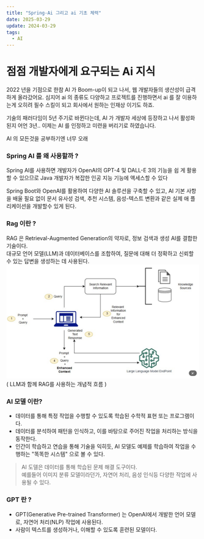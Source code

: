 ```yaml
---
title: "Spring-Ai 그리고 ai 기초 체력"
date: 2025-03-29
update: 2024-03-29
tags:
  - AI
---
```


# 점점 개발자에게 요구되는 Ai 지식
2022 년을 기점으로 한참 AI 가 Boom-up이 되고 나서, 웹 개발자들의 생산성이 급격하게 올라갔어요. 심지어 ai 의 종류도 다양하고 프로젝트를 진행하면서 ai 를 잘 이용하는게 오히려 필수 스킬이 되고 회사에서 원하는 인재상 이기도 하죠. <br/> 

기술의 패러다임이 5년 주기로 바뀐다는데, AI 가 개발자 세상에 등장하고 나서 활성화 된지 어언 3년.. 이제는 AI 를 인정하고 미련을 버리기로 하였습니다.

AI 의 모든것을 공부하기엔 너무 오래 

### Spring AI 를 왜 사용할까 ?
Spring AI를 사용하면 개발자가 OpenAI의 GPT-4 및 DALL-E 3의 기능을 쉽 게 활용할 수 있으므로 Java 개발자가 복잡한 인공 지능 기능에 액세스할 수 있다 <br/>

Spring Boot와 OpenAI를 활용하여 다양한 AI 솔루션을 구축할 수 있고, AI 기본 사항을 배울 필요 없이 문서 유사성 검색, 추천 시스템, 음성-텍스트 변환과 같은 실제 애 플리케이션을 개발할수 있게 된다.

### Rag 이란 ?
RAG 은 Retrieval-Augmented Generation의 약자로, 정보 검색과 생성 AI를 결합한 기술이다. <br/>
대규모 언어 모델(LLM)과 데이터베이스를 조합하여, 질문에 대해 더 정확하고 신뢰할 수 있는 답변을 생성하는 데 사용된다. <br/>
![alt text](image.png)
( LLM과 함께 RAG를 사용하는 개념적 흐름 )

### AI 모델 이란?
- 데이터를 통해 특정 작업을 수행할 수 있도록 학습된 수학적 표현 또는 프로그램이다.
- 데이터를 분석하여 패턴을 인식하고, 이를 바탕으로 주어진 작업을 처리하는 방식을 동작한다.
- 인간이 학습하고 연습을 통해 기술을 익히듯, AI 모델도 예제를 학습하여 작업을 수행하는 "똑똑한 시스템" 으로 볼 수 있다.
> AI 도델은 데이터를 통해 학습된 문제 해결 도구이다. <br/>
> 예를들어 이미지 분류 모델이라던가, 자연어 처리, 음성 인식등 다양한 작업에 사용될 수 있다.

### GPT 란 ?
- GPT(Generative Pre-trained Transformer) 는 OpenAI에서 개발한 언어 모델로, 자연어 처리(NLP) 작업에 사용된다.
- 사람이 텍스트를 생성하거나, 이해할 수 있도록 훈련된 모델이다.